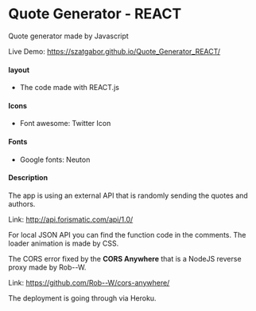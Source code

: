 # Quote Generator - REACT

Quote generator made by Javascript

Live Demo: https://szatgabor.github.io/Quote_Generator_REACT/

#### layout

- The code made with REACT.js

#### Icons

- Font awesome: Twitter Icon

#### Fonts

- Google fonts: Neuton

#### Description

The app is using an external API that is randomly sending the quotes and authors.

Link: http://api.forismatic.com/api/1.0/

For local JSON API you can find the function code in the comments.
The loader animation is made by CSS.

The CORS error fixed by the **CORS Anywhere** that is a NodeJS reverse proxy made by Rob--W.

Link: https://github.com/Rob--W/cors-anywhere/

The deployment is going through via Heroku.
